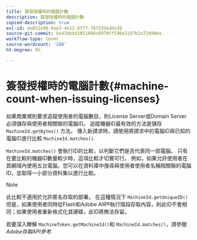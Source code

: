 ```yaml
---
title: 簽發授權時的電腦計數
description: 簽發授權時的電腦計數
copied-description: true
exl-id: de052e98-8ae3-4e12-8f77-787293edda39
source-git-commit: be43bbbd1051886c8979ff590a3197b2a7249b6a
workflow-type: tm+mt
source-wordcount: '208'
ht-degree: 0%

---
```


# 簽發授權時的電腦計數{#machine-count-when-issuing-licenses}

如果商業規則要求追蹤使用者的電腦數目，則License Server或Domain Server必須儲存與使用者相關聯的電腦ID。 追蹤機器ID最有效的方法是儲存 `MachineId.getBytes()` 方法。 傳入新請求時，請使用將請求中的電腦ID與已知的電腦ID進行比較 `MachineId.matches()`.

`MachineId.matches()` 會執行ID的比較，以判斷它們是否代表同一部電腦。 只有在要比較的機器ID數量較少時，這項比較才切實可行。 例如，如果允許使用者在其網域內使用五台電腦，您可以在資料庫中搜尋與使用者使用者名稱相關聯的電腦ID，並取得一小部分資料集以進行比較。

>[!NOTE]
>
>此比較不適用於允許匿名存取的部署。 在這種情況下 `MachineId.getUniqueID()` 但是，如果使用者同時從Flash和Adobe AIR®執行階段存取內容，則此ID不會相同；如果使用者重新格式化其硬碟，此ID將無法存留。

若要深入瞭解 `MachineToken.getMachineId()`和 `MachineId.matches()`，請參閱 *Adobe存取API參考*.
